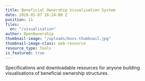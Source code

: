 ```yaml
---
title: Beneficial Ownership Visualisation System
date: 2020-05-07 16:24:00 Z
position: 11
files:
  en: "/visualisation"
author: OpenOwnership
thumbnail-image: "/uploads/bovs-thumbnail.jpg"
thumbnail-image-class: web-resource
resource_type: Tools
is_featured: true
---
```


Specifications and downloadable resources for anyone building visualisations of
beneficial ownership structures.
